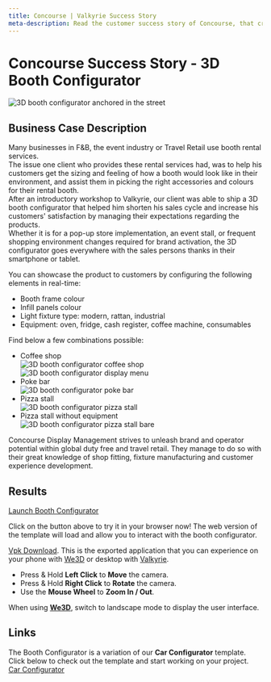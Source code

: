 ```yaml
---
title: Concourse | Valkyrie Success Story
meta-description: Read the customer success story of Concourse, that created a 3D booth configurator in hours using our ready-made template
---
```


# Concourse Success Story - 3D Booth Configurator

![3D booth configurator anchored in the street](https://cdn2.talansoft.com/ftp/img/concourse/booth-configurator-1.jpg)

## Business Case Description
Many businesses in F&B, the event industry or Travel Retail use booth rental services.  
The issue one client who provides these rental services had, was to help his customers get the sizing and feeling of how a booth would look like in their environment, and assist them in picking the right accessories and colours for their rental booth.  
After an introductory workshop to Valkyrie, our client was able to ship a 3D booth configurator that helped him shorten his sales cycle and increase his customers' satisfaction by managing their expectations regarding the products.  
Whether it is for a pop-up store implementation, an event stall, or frequent shopping environment changes required for brand activation, the 3D configurator goes everywhere with the sales persons thanks in their smartphone or tablet.  

You can showcase the product to customers by configuring the following elements in real-time:  
- Booth frame colour
- Infill panels colour
- Light fixture type: modern, rattan, industrial
- Equipment: oven, fridge, cash register, coffee machine, consumables

Find below a few combinations possible:  
- Coffee shop  
![3D booth configurator coffee shop](https://cdn2.talansoft.com/ftp/img/concourse/booth-configurator-4.jpg)  
![3D booth configurator display menu](https://cdn2.talansoft.com/ftp/img/concourse/booth-configurator-3.jpg)  
- Poke bar  
![3D booth configurator poke bar](https://cdn2.talansoft.com/ftp/img/concourse/booth-configurator-5.jpg)  
- Pizza stall  
![3D booth configurator pizza stall](https://cdn2.talansoft.com/ftp/img/concourse/booth-configurator-6.jpg)  
- Pizza stall without equipment  
![3D booth configurator pizza stall bare](https://cdn2.talansoft.com/ftp/img/concourse/booth-configurator-6.jpg)    

Concourse Display Management strives to unleash brand and operator potential within global duty free and travel retail. They manage to do so with their great knowledge of shop fitting, fixture manufacturing and customer experience development. 

## Results

<a class="btn btn-primary umami--click--bt_launch_booth_configurator" href="/vlk/samples/booth-configurator/booth_config_v1.vpk">Launch Booth Configurator</a>

Click on the button above to try it in your browser now! The web version of the template will load and allow you to interact with the booth configurator.  

[Vpk Download](https://cdn2.talansoft.com/ftp/samples/booth_config_v1.vpk). This is the exported application that you can experience on your phone with [We3D](/vlk/downloads#we3d) or desktop with [Valkyrie](/vlk/downloads#vlk).

- Press & Hold **Left Click** to **Move** the camera.
- Press & Hold **Right Click** to **Rotate** the camera.
- Use the **Mouse Wheel** to **Zoom In / Out**.

When using **[We3D](/vlk/downloads#we3d)**, switch to landscape mode to display the user interface.

## Links

The Booth Configurator is a variation of our **Car Configurator** template. Click below to check out the template and start working on your project.  
[Car Configurator](/vlk/VlkSamples/Car-Configurator) 
